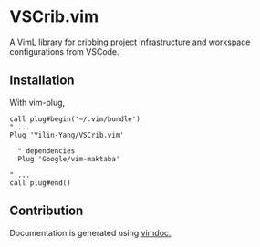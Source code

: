 VSCrib.vim
================================================================================
A VimL library for cribbing project infrastructure and workspace configurations
from VSCode.

Installation
--------------------------------------------------------------------------------

With vim-plug,

```vim
call plug#begin('~/.vim/bundle')
" ...
Plug 'Yilin-Yang/VSCrib.vim'

  " dependencies
  Plug 'Google/vim-maktaba'

" ...
call plug#end()
```

Contribution
--------------------------------------------------------------------------------
Documentation is generated using [vimdoc.](https://github.com/google/vimdoc)
